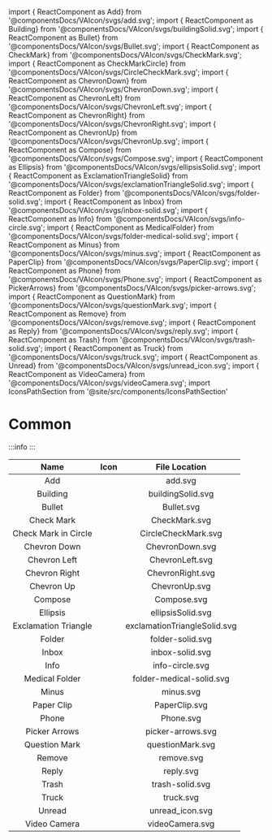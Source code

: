 import { ReactComponent as Add} from '@componentsDocs/VAIcon/svgs/add.svg';
import { ReactComponent as Building} from '@componentsDocs/VAIcon/svgs/buildingSolid.svg';
import { ReactComponent as Bullet} from '@componentsDocs/VAIcon/svgs/Bullet.svg';
import { ReactComponent as CheckMark} from '@componentsDocs/VAIcon/svgs/CheckMark.svg';
import { ReactComponent as CheckMarkCircle} from '@componentsDocs/VAIcon/svgs/CircleCheckMark.svg';
import { ReactComponent as ChevronDown} from '@componentsDocs/VAIcon/svgs/ChevronDown.svg';
import { ReactComponent as ChevronLeft} from '@componentsDocs/VAIcon/svgs/ChevronLeft.svg';
import { ReactComponent as ChevronRight} from '@componentsDocs/VAIcon/svgs/ChevronRight.svg';
import { ReactComponent as ChevronUp} from '@componentsDocs/VAIcon/svgs/ChevronUp.svg';
import { ReactComponent as Compose} from '@componentsDocs/VAIcon/svgs/Compose.svg';
import { ReactComponent as Ellipsis} from '@componentsDocs/VAIcon/svgs/ellipsisSolid.svg';
import { ReactComponent as ExclamationTriangleSolid} from '@componentsDocs/VAIcon/svgs/exclamationTriangleSolid.svg';
import { ReactComponent as Folder} from '@componentsDocs/VAIcon/svgs/folder-solid.svg';
import { ReactComponent as Inbox} from '@componentsDocs/VAIcon/svgs/inbox-solid.svg';
import { ReactComponent as Info} from '@componentsDocs/VAIcon/svgs/info-circle.svg';
import { ReactComponent as MedicalFolder} from '@componentsDocs/VAIcon/svgs/folder-medical-solid.svg';
import { ReactComponent as Minus} from '@componentsDocs/VAIcon/svgs/minus.svg';
import { ReactComponent as PaperClip} from '@componentsDocs/VAIcon/svgs/PaperClip.svg';
import { ReactComponent as Phone} from '@componentsDocs/VAIcon/svgs/Phone.svg';
import { ReactComponent as PickerArrows} from '@componentsDocs/VAIcon/svgs/picker-arrows.svg';
import { ReactComponent as QuestionMark} from '@componentsDocs/VAIcon/svgs/questionMark.svg';
import { ReactComponent as Remove} from '@componentsDocs/VAIcon/svgs/remove.svg';
import { ReactComponent as Reply} from '@componentsDocs/VAIcon/svgs/reply.svg';
import { ReactComponent as Trash} from '@componentsDocs/VAIcon/svgs/trash-solid.svg';
import { ReactComponent as Truck} from '@componentsDocs/VAIcon/svgs/truck.svg';
import { ReactComponent as Unread} from '@componentsDocs/VAIcon/svgs/unread_icon.svg';
import { ReactComponent as VideoCamera} from '@componentsDocs/VAIcon/svgs/videoCamera.svg';
import IconsPathSection from '@site/src/components/IconsPathSection'

# Common

:::info
<IconsPathSection />
:::

Name | Icon | File Location 
:---: | :---: | :---: 
Add | <Add  className="icons"/> | add.svg
Building | <Building  className="icons"/> | buildingSolid.svg
Bullet | <Bullet  className="icons"/> | Bullet.svg
Check Mark | <CheckMark  className="icons"/> | CheckMark.svg
Check Mark in Circle | <CheckMarkCircle  className="icons"/> | CircleCheckMark.svg
Chevron Down | <ChevronDown  className="icons"/> | ChevronDown.svg
Chevron Left | <ChevronLeft  className="icons"/> | ChevronLeft.svg
Chevron Right | <ChevronRight  className="icons iconsStroke"/> | ChevronRight.svg
Chevron Up | <ChevronUp  className="icons"/> | ChevronUp.svg
Compose | <Compose  className="icons"/> | Compose.svg
Ellipsis | <Ellipsis  className="icons"/> | ellipsisSolid.svg
Exclamation Triangle | <ExclamationTriangleSolid  className="icons"/> | exclamationTriangleSolid.svg
Folder | <Folder  className="icons"/> | folder-solid.svg
Inbox | <Inbox  className="icons"/> | inbox-solid.svg
Info | <Info  className="icons"/> | info-circle.svg
Medical Folder | <MedicalFolder  className="icons"/> | folder-medical-solid.svg
Minus | <Minus  className="icons"/> | minus.svg
Paper Clip | <PaperClip  className="icons"/> | PaperClip.svg
Phone | <Phone  className="icons"/> | Phone.svg
Picker Arrows | <PickerArrows className="icons" /> | picker-arrows.svg
Question Mark | <QuestionMark  className="icons"/> | questionMark.svg
Remove | <Remove  className="icons"/> | remove.svg
Reply | <Reply  className="icons"/> | reply.svg
Trash | <Trash  className="icons"/> | trash-solid.svg
Truck | <Truck  className="icons"/> | truck.svg
Unread | <Unread  className="icons"/> | unread_icon.svg
Video Camera | <VideoCamera  className="icons"/> | videoCamera.svg
